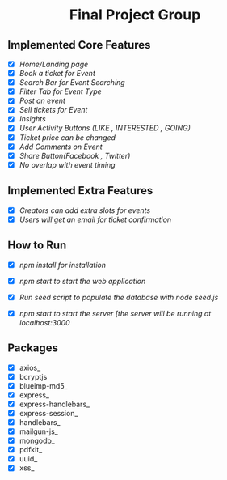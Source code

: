 <h1 align="center">Final Project Group </h1>

## Implemented Core Features

-   [x] _Home/Landing page_
-   [x] _Book a ticket for Event_
-   [x] _Search Bar for Event Searching_
-   [x] _Filter Tab for Event Type_
-   [x] _Post an event_
-   [x] _Sell tickets for Event_
-   [x] _Insights_
-   [x] _User Activity Buttons (LIKE , INTERESTED , GOING)_
-   [x] _Ticket price can be changed_
-   [x] _Add Comments on Event_
-   [x] _Share Button(Facebook , Twitter)_
-   [x] _No overlap with event timing_

## Implemented Extra Features

-   [x] _Creators can add extra slots for events_
-   [x] _Users will get an email for ticket confirmation_

## How to Run

-   [x] _npm install for installation_
-   [x] _npm start to start the web application_
-   [x] _Run seed script to populate the database with node seed.js_
-   [x] _npm start to start the server [the server will be running at localhost:3000_



## Packages

-   [x] axios_
-   [x] bcryptjs
-   [x] blueimp-md5_
-   [x] express_
-   [x] express-handlebars_
-   [x] express-session_
-   [x] handlebars_
-   [x] mailgun-js_
-   [x] mongodb_
-   [x] pdfkit_
-   [x] uuid_
-   [x] xss_
